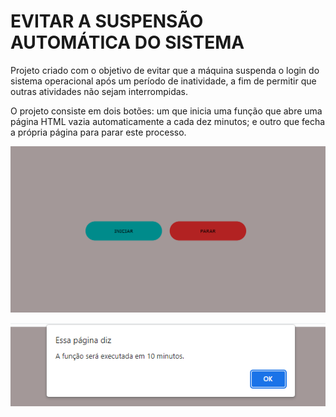 # EVITAR A SUSPENSÃO AUTOMÁTICA DO SISTEMA 
Projeto criado com o objetivo de evitar que a máquina suspenda o login do sistema operacional após um período de inatividade, a fim de permitir que outras atividades não sejam interrompidas.

O projeto consiste em dois botões: um que inicia uma função que abre uma página HTML vazia automaticamente a cada dez minutos; e outro que fecha a própria página para parar este processo.

![](img/main-page.png)

![](img/alert.png)
